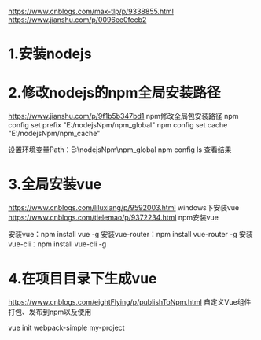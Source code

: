 https://www.cnblogs.com/max-tlp/p/9338855.html
https://www.jianshu.com/p/0096ee0fecb2


# 1.安装nodejs

# 2.修改nodejs的npm全局安装路径
https://www.jianshu.com/p/9f1b5b347bd1 npm修改全局包安装路径
npm config set prefix "E:/nodejsNpm/npm_global"
npm config set cache "E:/nodejsNpm/npm_cache"

设置环境变量Path：E:\nodejsNpm\npm_global
npm config ls  查看结果

# 3.全局安装vue
https://www.cnblogs.com/liluxiang/p/9592003.html windows下安装vue
https://www.cnblogs.com/tielemao/p/9372234.html npm安装vue

安装vue：npm install vue -g
安装vue-router：npm install vue-router -g
安装vue-cli：npm install vue-cli -g

# 4.在项目目录下生成vue
https://www.cnblogs.com/eightFlying/p/publishToNpm.html 自定义Vue组件打包、发布到npm以及使用

vue init webpack-simple my-project